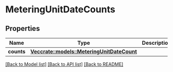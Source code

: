 # MeteringUnitDateCounts

## Properties

Name | Type | Description | Notes
------------ | ------------- | ------------- | -------------
**counts** | [**Vec<crate::models::MeteringUnitDateCount>**](MeteringUnitDateCount.md) |  | 

[[Back to Model list]](../README.md#documentation-for-models) [[Back to API list]](../README.md#documentation-for-api-endpoints) [[Back to README]](../README.md)


